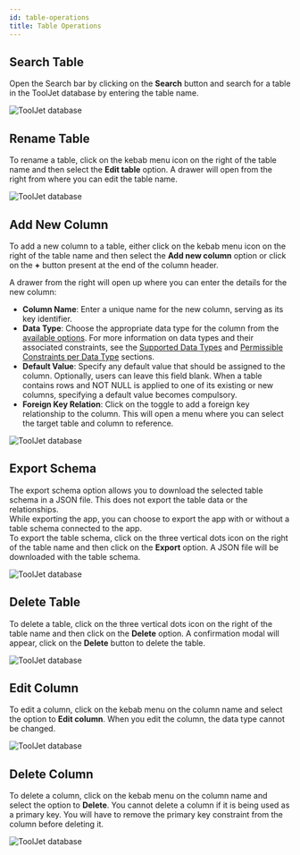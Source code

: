 ```yaml
---
id: table-operations
title: Table Operations
---
```


## Search Table

Open the Search bar by clicking on the **Search** button and search for a table in the ToolJet database by entering the table name.

<img className="screenshot-full" src="/img/v2-beta/database/ux2/search-v2.png" alt="ToolJet database" />

<div>

## Rename Table

To rename a table, click on the kebab menu icon on the right of the table name and then select the **Edit table** option. A drawer will open from the right from where you can edit the table name.

<img className="screenshot-full" src="/img/v2-beta/database/ux2/edit-table-name-v2.png" alt="ToolJet database" />

</div>

<div>

## Add New Column

To add a new column to a table, either click on the kebab menu icon on the right of the table name and then select the **Add new column** option or click on the **+** button present at the end of the column header.

A drawer from the right will open up where you can enter the details for the new column:

- **Column Name**: Enter a unique name for the new column, serving as its key identifier.
- **Data Type**: Choose the appropriate data type for the column from the [available options](/docs/tooljet-db/data-types#supported-data-types). For more information on data types and their associated constraints, see the [Supported Data Types](/docs/tooljet-db/data-types#supported-data-types) and [Permissible Constraints per Data Type](/docs/tooljet-db/data-types#permissible-constraints-per-data-type) sections.
- **Default Value**: Specify any default value that should be assigned to the column. Optionally, users can leave this field blank. When a table contains rows and NOT NULL is applied to one of its existing or new columns, specifying a default value becomes compulsory.
- **Foreign Key Relation**: Click on the toggle to add a foreign key relationship to the column. This will open a menu where you can select the target table and column to reference.

<img className="screenshot-full" src="/img/v2-beta/database/ux2/add-new-column-v2.gif" alt="ToolJet database"/>

</div>

<div>

## Export Schema

The export schema option allows you to download the selected table schema in a JSON file. This does not export the table data or the relationships.<br/>
While exporting the app, you can choose to export the app with or without a table schema connected to the app.<br/>
To export the table schema, click on the three vertical dots icon on the right of the table name and then click on the **Export** option. A JSON file will be downloaded with the table schema.

<img className="screenshot-full" src="/img/v2-beta/database/ux2/export-schema-v2.png" alt="ToolJet database" />

</div>

<div>

## Delete Table

To delete a table, click on the three vertical dots icon on the right of the table name and then click on the **Delete** option. A confirmation modal will appear, click on the **Delete** button to delete the table.

<img className="screenshot-full" src="/img/v2-beta/database/ux2/delete-table-v2.png" alt="ToolJet database" />

</div>

<div>

## Edit Column

To edit a column, click on the kebab menu on the column name and select the option to **Edit column**. When you edit the column, the data type cannot be changed.

<img className="screenshot-full" src="/img/v2-beta/database/ux2/edit-column-v2.png" alt="ToolJet database" />

</div>

<div>

## Delete Column

To delete a column, click on the kebab menu on the column name and select the option to **Delete**. You cannot delete a column if it is being used as a primary key. You will have to remove the primary key constraint from the column before deleting it.

<img className="screenshot-full" src="/img/v2-beta/database/ux2/delete-column-v2.png" alt="ToolJet database" />

</div>

